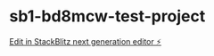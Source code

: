 # sb1-bd8mcw-test-project

[Edit in StackBlitz next generation editor ⚡️](https://stackblitz.com/~/github.com/nawalgupta/sb1-bd8mcw-test-project)